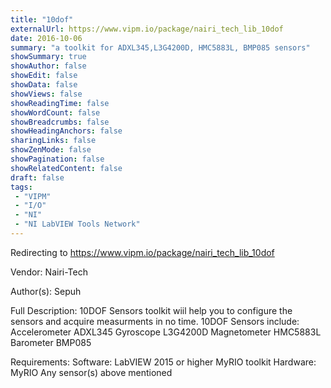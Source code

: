 ```yaml
---
title: "10dof"
externalUrl: https://www.vipm.io/package/nairi_tech_lib_10dof
date: 2016-10-06
summary: "a toolkit for ADXL345,L3G4200D, HMC5883L, BMP085 sensors"
showSummary: true
showAuthor: false
showEdit: false
showData: false
showViews: false
showReadingTime: false
showWordCount: false
showBreadcrumbs: false
showHeadingAnchors: false
sharingLinks: false
showZenMode: false
showPagination: false
showRelatedContent: false
draft: false
tags:
 - "VIPM"
 - "I/O"
 - "NI"
 - "NI LabVIEW Tools Network"
---
```


Redirecting to https://www.vipm.io/package/nairi_tech_lib_10dof

Vendor: Nairi-Tech

Author(s): Sepuh
 
Full Description:
10DOF Sensors toolkit wiil help you to configure the sensors and acquire measurments in no time.
10DOF Sensors include:
Accelerometer    ADXL345
Gyroscope          L3G4200D
Magnetometer   HMC5883L
Barometer          BMP085

Requirements:
  Software:
      LabVIEW 2015 or higher
      MyRIO toolkit
  Hardware:
      MyRIO
      Any sensor(s) above mentioned